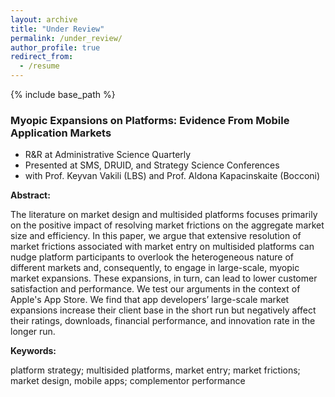 ```yaml
---
layout: archive
title: "Under Review"
permalink: /under_review/
author_profile: true
redirect_from:
  - /resume
---
```


{% include base_path %}

### Myopic Expansions on Platforms: Evidence From Mobile Application Markets
  * R&R at Administrative Science Quarterly
  * Presented at SMS, DRUID, and Strategy Science Conferences
  * with Prof. Keyvan Vakili (LBS) and Prof. Aldona Kapacinskaite (Bocconi)

**Abstract:** 

The literature on market design and multisided platforms focuses primarily on the positive impact of resolving market frictions on the aggregate market size and efficiency. In this paper, we argue that extensive resolution of market frictions associated with market entry on multisided platforms can nudge platform participants to overlook the heterogeneous nature of different markets and, consequently, to engage in large-scale, myopic market expansions. These expansions, in turn, can lead to lower customer satisfaction and performance. We test our arguments in the context of Apple's App Store. We find that app developers’ large-scale market expansions increase their client base in the short run but negatively affect their ratings, downloads, financial performance, and innovation rate in the longer run. 

**Keywords:**

platform strategy; multisided platforms, market entry; market frictions; market design, mobile apps; complementor performance

